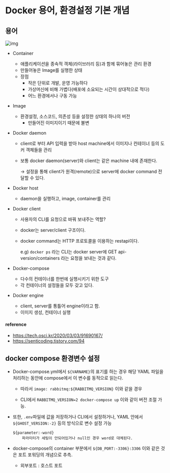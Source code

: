 # Docker 용어, 환경설정 기본 개념

## 용어

![img](https://blog.kakaocdn.net/dn/cHvenO/btqCwXNywRD/gau1eJ5ShKmlWWEWgZUF2K/img.png)

* Container
  * 애플리케이션을 종속적 객체(라이브러리 등)과 함께 묶어놓은 관리 환경
  * 만들어놓은 Image를 실행한 상태
  * 장점
    * 작은 단위로 개발, 운영 가능하다
    * 가상머신에 비해 가볍다(배포에 소요되는 시간이 상대적으로 적다)
    * 어느 환경에서나 구동 가능



* Image
  * 환경설정, 소스코드, 의존성 등을 설정한 상태의 하나의 버전
    * 만들어진 이미지이기 때문에 불변



* Docker daemon

  * client로 부터 API 입력을 받아 host machine에서 이미지나 컨테이너 등의 도커 객체들을 관리

  * 보통 docker daemon(server)와 client는 같은 machine 내에 존재한다.

    → 설정을 통해 client가 원격(remote)으로 server에 docker command 전달할 수 있다.



* Docker host
  * daemon을 실행하고, image, container를 관리



* Docker client

  * 사용자의 CLI를 요청으로 바꿔 보내주는 역할?

  * docker는 server/client 구조이다.

  * docker command는 HTTP 프로토콜을 이용하는 restapi이다.

    e.g) `docker ps` 라는 CLI는 docker server에 GET api-version/containers 라는 요청을 보내는 것과 같다.



* Docker-compose
  * 다수의 컨테이너를 한번에 실행시키기 위한 도구
  * 각 컨테이너의 설정들을 모두 갖고 있다.



* Docker engine
  * client, server를 통틀어 engine이라고 함.
  * 이미지 생성, 컨테이너 실행



#### reference 

* https://tech.osci.kr/2020/03/03/91690167/
* https://senticoding.tistory.com/94



## docker compose 환경변수 설정

* Docker-compose.yml에서 `${VARNAME}`의 표기를 하는 경우 해당 YAML 파일을 처리하는 동안에 compose에서 이 변수를 동적으로 읽는다.

  * 따라서 `image: rabbitmq:${RABBITMQ_VERSION}` 이와 같을 경우

  * CLI에서 `RABBITMQ_VERSION=2 docker-compose up` 이와 같이 버전 조절 가능.

* 또한, `.env`파일에 값을 저장하거나 CLI에서 설정하거나, YAML 안에서 `${GHOST_VERSION:-2}` 등의 방식으로 변수 설정 가능

  ```bsh
  ${parameter:-word}
      파라미터가 세팅이 안되어있거나 null인 경우 word로 대체된다.
  ```

* docker-compose의 container 부분에서 `${DB_PORT:-3306}:3306` 이와 같은 것은 포트 포워딩의 개념으로 추측. 

  * 외부포트 : 호스트 포트

  